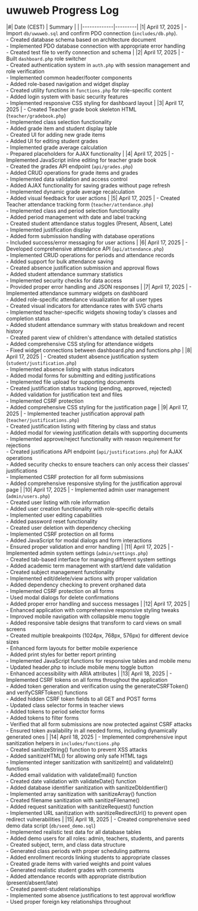 # uwuweb Progress Log

|#| Date (CEST) | Summary |
| |-------------|---------|
|1| April 17, 2025 | - Import `db/uwuweb.sql` and confirm PDO connection (`includes/db.php`). <br> - Created database schema based on architecture document <br> - Implemented PDO database connection with appropriate error handling <br> - Created test file to verify connection and schema |
|2| April 17, 2025 | - Built `dashboard.php` role switcher <br> - Created authentication system in `auth.php` with session management and role verification <br> - Implemented common header/footer components <br> - Added role-based navigation and widget display <br> - Created utility functions in `functions.php` for role-specific content <br> - Added login system with basic security features <br> - Implemented responsive CSS styling for dashboard layout |
|3| April 17, 2025 | - Created Teacher grade book skeleton HTML (`teacher/gradebook.php`) <br> - Implemented class selection functionality <br> - Added grade item and student display table <br> - Created UI for adding new grade items <br> - Added UI for editing student grades <br> - Implemented grade average calculation <br> - Prepared placeholders for AJAX functionality |
|4| April 17, 2025 | - Implemented JavaScript inline editing for teacher grade book <br> - Created the grades API endpoint (`api/grades.php`) <br> - Added CRUD operations for grade items and grades <br> - Implemented data validation and access control <br> - Added AJAX functionality for saving grades without page refresh <br> - Implemented dynamic grade average recalculation <br> - Added visual feedback for user actions |
|5| April 17, 2025 | - Created Teacher attendance tracking form (`teacher/attendance.php`) <br> - Implemented class and period selection functionality <br> - Added period management with date and label tracking <br> - Created student attendance status toggles (Present, Absent, Late) <br> - Implemented justification display <br> - Added form submission handling with database operations <br> - Included success/error messaging for user actions |
|6| April 17, 2025 | - Developed comprehensive attendance API (`api/attendance.php`) <br> - Implemented CRUD operations for periods and attendance records <br> - Added support for bulk attendance saving <br> - Created absence justification submission and approval flows <br> - Added student attendance summary statistics <br> - Implemented security checks for data access <br> - Provided proper error handling and JSON responses |
|7| April 17, 2025 | - Implemented attendance summary widgets on dashboard <br> - Added role-specific attendance visualization for all user types <br> - Created visual indicators for attendance rates with SVG charts <br> - Implemented teacher-specific widgets showing today's classes and completion status <br> - Added student attendance summary with status breakdown and recent history <br> - Created parent view of children's attendance with detailed statistics <br> - Added comprehensive CSS styling for attendance widgets <br> - Fixed widget connections between dashboard.php and functions.php |
|8| April 17, 2025 | - Created student absence justification system (`student/justification.php`) <br> - Implemented absence listing with status indicators <br> - Added modal forms for submitting and editing justifications <br> - Implemented file upload for supporting documents <br> - Created justification status tracking (pending, approved, rejected) <br> - Added validation for justification text and files <br> - Implemented CSRF protection <br> - Added comprehensive CSS styling for the justification page |
|9| April 17, 2025 | - Implemented teacher justification approval path (`teacher/justifications.php`) <br> - Created justification listing with filtering by class and status <br> - Added modal for viewing justification details with supporting documents <br> - Implemented approve/reject functionality with reason requirement for rejections <br> - Created justifications API endpoint (`api/justifications.php`) for AJAX operations <br> - Added security checks to ensure teachers can only access their classes' justifications <br> - Implemented CSRF protection for all form submissions <br> - Added comprehensive responsive styling for the justification approval page |
|10| April 17, 2025 | - Implemented admin user management (`admin/users.php`) <br> - Created user listing with role information <br> - Added user creation functionality with role-specific details <br> - Implemented user editing capabilities <br> - Added password reset functionality <br> - Created user deletion with dependency checking <br> - Implemented CSRF protection on all forms <br> - Added JavaScript for modal dialogs and form interactions <br> - Ensured proper validation and error handling |
|11| April 17, 2025 | - Implemented admin system settings (`admin/settings.php`) <br> - Created tab-based interface for managing different system settings <br> - Added academic term management with start/end date validation <br> - Created subject management functionality <br> - Implemented edit/delete/view actions with proper validation <br> - Added dependency checking to prevent orphaned data <br> - Implemented CSRF protection on all forms <br> - Used modal dialogs for delete confirmations <br> - Added proper error handling and success messages |
|12| April 17, 2025 | - Enhanced application with comprehensive responsive styling tweaks <br> - Improved mobile navigation with collapsible menu toggle <br> - Added responsive table designs that transform to card views on small screens <br> - Created multiple breakpoints (1024px, 768px, 576px) for different device sizes <br> - Enhanced form layouts for better mobile experience <br> - Added print styles for better report printing <br> - Implemented JavaScript functions for responsive tables and mobile menu <br> - Updated header.php to include mobile menu toggle button <br> - Enhanced accessibility with ARIA attributes |
|13| April 18, 2025 | - Implemented CSRF tokens on all forms throughout the application <br> - Added token generation and verification using the generateCSRFToken() and verifyCSRFToken() functions <br> - Added hidden CSRF token fields to all GET and POST forms <br> - Updated class selector forms in teacher views <br> - Added tokens to period selector forms <br> - Added tokens to filter forms <br> - Verified that all form submissions are now protected against CSRF attacks <br> - Ensured token availability in all needed forms, including dynamically generated ones |
|14| April 18, 2025 | - Implemented comprehensive input sanitization helpers in `includes/functions.php` <br> - Created sanitizeString() function to prevent XSS attacks <br> - Added sanitizeHTML() for allowing only safe HTML tags <br> - Implemented integer sanitization with sanitizeInt() and validateInt() functions <br> - Added email validation with validateEmail() function <br> - Created date validation with validateDate() function <br> - Added database identifier sanitization with sanitizeDbIdentifier() <br> - Implemented array sanitization with sanitizeArray() function <br> - Created filename sanitization with sanitizeFilename() <br> - Added request sanitization with sanitizeRequest() function <br> - Implemented URL sanitization with sanitizeRedirectUrl() to prevent open redirect vulnerabilities |
|15| April 18, 2025 | - Created comprehensive seed demo data script (`db/seed_demo.sql`) <br> - Implemented realistic test data for all database tables <br> - Added demo users for all roles: admin, teachers, students, and parents <br> - Created subject, term, and class data structure <br> - Generated class periods with proper scheduling patterns <br> - Added enrollment records linking students to appropriate classes <br> - Created grade items with varied weights and point values <br> - Generated realistic student grades with comments <br> - Added attendance records with appropriate distribution (present/absent/late) <br> - Created parent-student relationships <br> - Implemented some absence justifications to test approval workflow <br> - Used proper foreign key relationships throughout